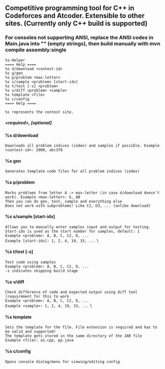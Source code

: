 ## Competitive programming tool for C++ in Codeforces and Atcoder. Extensible to other sites. (Currently only C++ build is supported)
### For consoles not supporting ANSI, replace the ANSI codes in Main.java into "" (empty strings), then build manually with mvn compile assembly:single

```
%s-Helper
==== Help ====
%s d/download <contest-id>
%s g/gen
%s p/problem <max-letter>
%s s/sample <problem> [start-idx]
%s t/test [-s] <problem>
%s v/diff <problem> <sample>
%s template <file>
%s c/config
==== Help ====
```
`%s represents the contest site.`


##### \<required>, \[optional]
#### %s d/download <contest-id>
`Downloads all problem indices (index) and samples if possible. Example <contest-id>: 2000, abc370`
#### %s gen
`Generates template code files for all problem indices (index)`
#### %s p/problem <max-letter>
`Marks problems from letter A -> max-letter (in case d/download doesn't work). Example <max-letter>: G, AB` \
`Then you can do gen, test, sample and everything else` \
`Does not work with subproblems! Like C2, D3, ... (unlike download)`
#### %s s/sample <problem> \[start-idx]
`Allows you to manually enter samples input and output for testing.` \
`Start-idx is used as the start number for samples, default: 1` \
`Example <problem>: A, B, C, C2, D, ...` \
`Example [start-idx]: 1, 2, 4, 19, 33, ...` \
#### %s t/test \[-s] <problem>
`Test code using samples` \
`Example <problem>: A, B, C, C2, D, ...` \
`-s indicates skipping build stage`
#### %s v/diff <problem> <sample>
`Check difference of code and expected output using diff tool (requirement for this to work` \
`Example <problem>: A, B, C, C2, D, ...` \
`Example <sample>: 1, 2, 4, 19, 33, ...` \
#### %s template <file>
`Sets the template for the file. File extension is required and has to be valid and supported!` \
`The template gets stored in the same directory of the JAR file` \
`Example <file>: a1.cpp, pp.java`
#### %s c/config
`Opens console dialog/menu for viewing/editing config`
